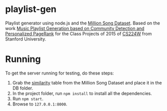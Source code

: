 # playlist-gen
Playlist generator using node.js and the [Million Song Dataset](http://labrosa.ee.columbia.edu/millionsong/lastfm).
Based on the work [Music Playlist Generation based on Community
Detection and Personalized PageRank](http://web.stanford.edu/class/cs224w/projects_2015/Music_Playlist_Generation.pdf) for the
Class Projects of 2015 of [CS224W](http://web.stanford.edu/class/cs224w/projects.html) from Stanford University.

Running
=======
To get the server running for testing, do these steps:

1.  Grab the [similarity](http://labrosa.ee.columbia.edu/millionsong/sites/default/files/lastfm/lastfm_similars.db) table from the Million Song Dataset and place it in the DB folder.
2.  In the project folder, run `npm install` to install all the dependencies.
3.  Run `npm start`.
4.  Browse to `127.0.0.1:8000`.
